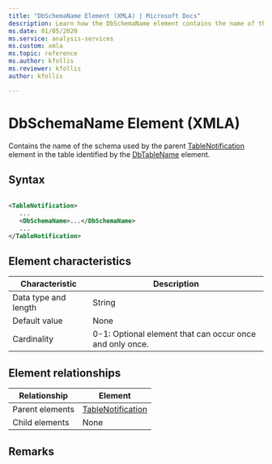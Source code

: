 ```yaml
---
title: "DbSchemaName Element (XMLA) | Microsoft Docs"
description: Learn how the DbSchemaName element contains the name of the schema used by the parent TableNotification element in the table identified by the DbTableName element.
ms.date: 01/05/2020
ms.service: analysis-services
ms.custom: xmla
ms.topic: reference
ms.author: kfollis
ms.reviewer: kfollis
author: kfollis

---
```

# DbSchemaName Element (XMLA)

  Contains the name of the schema used by the parent [TableNotification](../xml-elements-properties/tablenotification-element-xmla.md) element in the table identified by the [DbTableName](../xml-elements-properties/dbtablename-element-xmla.md) element.  
  
## Syntax  
  
```xml  
  
<TableNotification>  
   ...  
   <DbSchemaName>...</DbSchemaName>  
   ...  
</TableNotification>  
```  
  
## Element characteristics  
  
|Characteristic|Description|  
|--------------------|-----------------|  
|Data type and length|String|  
|Default value|None|  
|Cardinality|0-1: Optional element that can occur once and only once.|  
  
## Element relationships  
  
|Relationship|Element|  
|------------------|-------------|  
|Parent elements|[TableNotification](../xml-elements-properties/tablenotification-element-xmla.md)|  
|Child elements|None|  
  
## Remarks  
